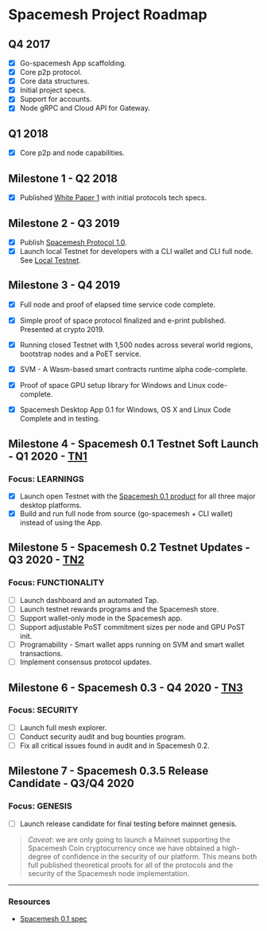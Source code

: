 # Spacemesh Project Roadmap

## Q4 2017
- [x] Go-spacemesh App scaffolding.
- [x] Core p2p protocol.
- [x] Core data structures.
- [x] Initial project specs.
- [x] Support for accounts.
- [x] Node gRPC and Cloud API for Gateway.

## Q1 2018
- [x] Core p2p and node capabilities.

## Milestone 1  - Q2 2018
- [x] Published [White Paper 1](https://spacemesh.io/whitepaper1/) with initial protocols tech specs.

## Milestone 2 - Q3 2019
- [x] Publish [Spacemesh Protocol 1.0](https://spacemesh.io/spacemesh-protocol-v1-0/).
- [x] Launch local Testnet for developers with a CLI wallet and CLI full node. See [Local Testnet](https://testnet.spacemesh.io/#/local).

## Milestone 3 - Q4 2019
- [x] Full node and proof of elapsed time service code complete.

- [x] Simple proof of space protocol finalized and e-print published. Presented at crypto 2019.

- [x] Running closed Testnet with 1,500 nodes across several world regions, bootstrap nodes and a PoET service.

- [x] SVM - A Wasm-based smart contracts runtime alpha code-complete.

- [x] Proof of space GPU setup library for Windows and Linux code-complete.

- [x] Spacemesh Desktop App 0.1 for Windows, OS X and Linux Code Complete and in testing.

## Milestone 4 - Spacemesh 0.1 Testnet Soft Launch - Q1 2020 - [TN1](https://github.com/spacemeshos/go-spacemesh/milestone/6)
### Focus: LEARNINGS
- [x] Launch open Testnet with the [Spacemesh 0.1 product](https://testnet.spacemesh.io) for all three major desktop platforms.
- [x] Build and run full node from source (go-spacemesh + CLI wallet) instead of using the App.

## Milestone 5 - Spacemesh 0.2 Testnet Updates - Q3 2020 - [TN2](https://github.com/spacemeshos/go-spacemesh/milestone/9)
### Focus: FUNCTIONALITY
- [ ] Launch dashboard and an automated Tap.
- [ ] Launch testnet rewards programs and the Spacemesh store.
- [ ] Support wallet-only mode in the Spacemesh app.
- [ ] Support adjustable PoST commitment sizes per node and GPU PoST init.
- [ ] Programability - Smart wallet apps running on SVM and smart wallet transactions.
- [ ] Implement consensus protocol updates.

## Milestone 6 - Spacemesh 0.3 - Q4 2020 - [TN3](https://github.com/spacemeshos/go-spacemesh/milestone/8)
### Focus: SECURITY
- [ ] Launch full mesh explorer.
- [ ] Conduct security audit and bug bounties program.
- [ ] Fix all critical issues found in audit and in Spacemesh 0.2.

## Milestone 7 - Spacemesh 0.3.5 Release Candidate - Q3/Q4 2020
### Focus: GENESIS
- [ ] Launch release candidate for final testing before mainnet genesis.

> *Caveat*: we are only going to launch a Mainnet supporting the Spacemesh Coin cryptocurrency once we have obtained a high-degree of confidence in the security of our platform. This means both full published theoretical proofs for all of the protocols and the security of the Spacemesh node implementation.

----

### Resources
- [Spacemesh 0.1 spec](https://github.com/spacemeshos/product/blob/master/spacemesh01.md)
